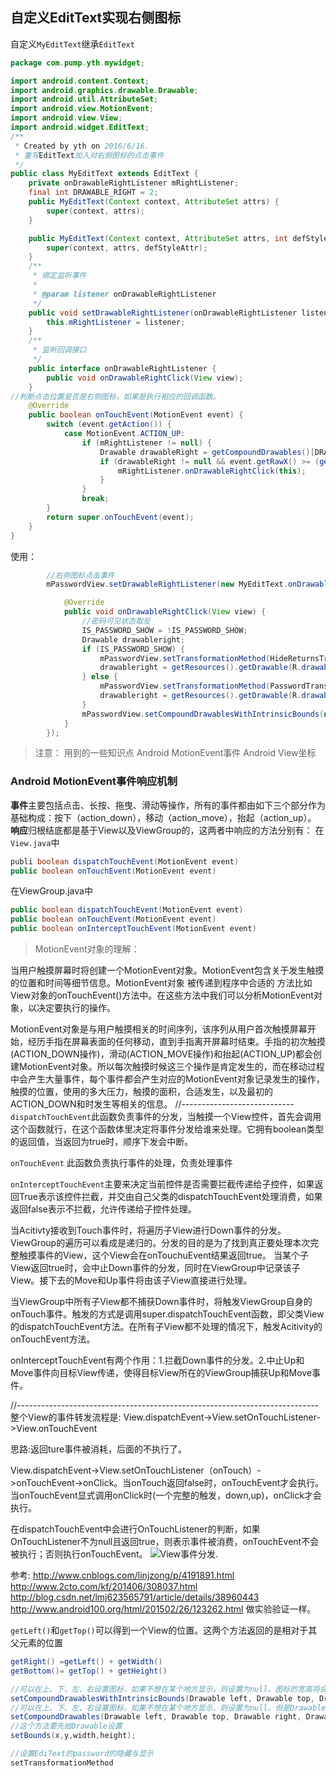 ## 自定义EditText实现右侧图标 ##

自定义`MyEditText`继承`EditText`

```java
package com.pump.yth.mywidget;

import android.content.Context;
import android.graphics.drawable.Drawable;
import android.util.AttributeSet;
import android.view.MotionEvent;
import android.view.View;
import android.widget.EditText;
/**
 * Created by yth on 2016/6/16.
 * 重写EditText加入对右侧图标的点击事件
 */
public class MyEditText extends EditText {
    private onDrawableRightListener mRightListener;
    final int DRAWABLE_RIGHT = 2;
    public MyEditText(Context context, AttributeSet attrs) {
        super(context, attrs);
    }

    public MyEditText(Context context, AttributeSet attrs, int defStyleAttr) {
        super(context, attrs, defStyleAttr);
    }
    /**
     * 绑定监听事件
     *
     * @param listener onDrawableRightListener
     */
    public void setDrawableRightListener(onDrawableRightListener listener) {
        this.mRightListener = listener;
    }
    /**
     * 监听回调接口
     */
    public interface onDrawableRightListener {
        public void onDrawableRightClick(View view);
    }
//判断点击位置是否是右侧图标，如果是执行相应的回调函数。
    @Override
    public boolean onTouchEvent(MotionEvent event) {
        switch (event.getAction()) {
            case MotionEvent.ACTION_UP:
                if (mRightListener != null) {
                    Drawable drawableRight = getCompoundDrawables()[DRAWABLE_RIGHT];
                    if (drawableRight != null && event.getRawX() >= (getRight() - drawableRight.getBounds().width())) {
                        mRightListener.onDrawableRightClick(this);
                    }
                }
                break;
        }
        return super.onTouchEvent(event);
    }
}
```

使用：
```java
        //右侧图标点击事件
        mPasswordView.setDrawableRightListener(new MyEditText.onDrawableRightListener() {

            @Override
            public void onDrawableRightClick(View view) {
                //密码可见状态取反
                IS_PASSWORD_SHOW = !IS_PASSWORD_SHOW;
                Drawable drawableright;
                if (IS_PASSWORD_SHOW) {
                    mPasswordView.setTransformationMethod(HideReturnsTransformationMethod.getInstance());
                    drawableright = getResources().getDrawable(R.drawable.ic_password_hidden);
                } else {
                    mPasswordView.setTransformationMethod(PasswordTransformationMethod.getInstance());
                    drawableright = getResources().getDrawable(R.drawable.ic_password_show);
                }
                mPasswordView.setCompoundDrawablesWithIntrinsicBounds(null, null, drawableright, null);
            }
        });
```
>注意：
>用到的一些知识点
>Android MotionEvent事件
>Android View坐标

### Android MotionEvent事件响应机制 ###

**事件**主要包括点击、长按、拖曳、滑动等操作，所有的事件都由如下三个部分作为基础构成：按下（action_down），移动（action_move），抬起（action_up）。
**响应**归根结底都是基于View以及ViewGroup的，这两者中响应的方法分别有：
在`View.java`中
```java
publi boolean dispatchTouchEvent(MotionEvent event)
public boolean onTouchEvent(MotionEvent event)
```
在ViewGroup.java中
```java
public boolean dispatchTouchEvent(MotionEvent event)
public boolean onTouchEvent(MotionEvent event) 
public boolean onInterceptTouchEvent(MotionEvent event)
```
>MotionEvent对象的理解：

当用户触摸屏幕时将创建一个MotionEvent对象。MotionEvent包含关于发生触摸的位置和时间等细节信息。MotionEvent对象 被传递到程序中合适的 方法比如View对象的onTouchEvent()方法中。在这些方法中我们可以分析MotionEvent对象，以决定要执行的操作。

MotionEvent对象是与用户触摸相关的时间序列，该序列从用户首次触摸屏幕开始，经历手指在屏幕表面的任何移动，直到手指离开屏幕时结束。手指的初次触摸(ACTION_DOWN操作)，滑动(ACTION_MOVE操作)和抬起(ACTION_UP)都会创建MotionEvent对象。所以每次触摸时候这三个操作是肯定发生的，而在移动过程中会产生大量事件，每个事件都会产生对应的MotionEvent对象记录发生的操作，触摸的位置，使用的多大压力，触摸的面积，合适发生，以及最初的ACTION_DOWN和时发生等相关的信息。
//----------------------------
`dispatchTouchEvent`此函数负责事件的分发，当触摸一个View控件，首先会调用这个函数就行，在这个函数体里决定将事件分发给谁来处理。它拥有boolean类型的返回值，当返回为true时，顺序下发会中断。

`onTouchEvent` 此函数负责执行事件的处理，负责处理事件

`onInterceptTouchEvent`主要来决定当前控件是否需要拦截传递给子控件，如果返回True表示该控件拦截，并交由自己父类的dispatchTouchEvent处理消费，如果返回false表示不拦截，允许传递给子控件处理。

当Acitivty接收到Touch事件时，将遍历子View进行Down事件的分发。ViewGroup的遍历可以看成是递归的。分发的目的是为了找到真正要处理本次完整触摸事件的View，这个View会在onTouchuEvent结果返回true。
当某个子View返回true时，会中止Down事件的分发，同时在ViewGroup中记录该子View。接下去的Move和Up事件将由该子View直接进行处理。

当ViewGroup中所有子View都不捕获Down事件时，将触发ViewGroup自身的onTouch事件。触发的方式是调用super.dispatchTouchEvent函数，即父类View的dispatchTouchEvent方法。在所有子View都不处理的情况下，触发Acitivity的onTouchEvent方法。

onInterceptTouchEvent有两个作用：1.拦截Down事件的分发。2.中止Up和Move事件向目标View传递，使得目标View所在的ViewGroup捕获Up和Move事件。

//---------------------------------------------------------------------------
整个View的事件转发流程是:
View.dispatchEvent->View.setOnTouchListener->View.onTouchEvent

思路:返回ture事件被消耗，后面的不执行了。

View.dispatchEvent->View.setOnTouchListener（onTouch）->onTouchEvent->onClick。当onTouch返回false时，onTouchEvent才会执行。当onTouchEvent显式调用onClick时(一个完整的触发，down,up)，onClick才会执行。

在dispatchTouchEvent中会进行OnTouchListener的判断，如果OnTouchListener不为null且返回true，则表示事件被消费，onTouchEvent不会被执行；否则执行onTouchEvent。
![View事件分发](http://i.imgur.com/UWMF5D4.png).

参考:
http://www.cnblogs.com/linjzong/p/4191891.html
http://www.2cto.com/kf/201406/308037.html
http://blog.csdn.net/lmj623565791/article/details/38960443
http://www.android100.org/html/201502/26/123262.html 做实验验证一样。


`getLeft()`和`getTop()`可以得到一个View的位置。这两个方法返回的是相对于其父元素的位置
```java
getRight() =getLeft() + getWidth()
getBottom()= getTop() + getHeight()

```
```java
//可以在上、下、左、右设置图标，如果不想在某个地方显示，则设置为null。图标的宽高将会设置为固有宽高，既自动通过getIntrinsicWidth和getIntrinsicHeight获取
setCompoundDrawablesWithIntrinsicBounds(Drawable left, Drawable top, Drawable right, Drawable bottom)
//可以在上、下、左、右设置图标，如果不想在某个地方显示，则设置为null。但是Drawable必须已经setBounds(Rect)
setCompoundDrawables(Drawable left, Drawable top, Drawable right, Drawable bottom)
//这个方法要先给Drawable设置
setBounds(x,y,width,height);
```
```java
//设置EdiText的password的隐藏与显示
setTransformationMethod
```